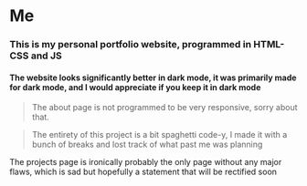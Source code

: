 # Me
### This is my personal portfolio website, programmed in HTML-CSS and JS

#### The website looks significantly better in dark mode, it was primarily made for dark mode, and I would appreciate if you keep it in dark mode

> The about page is not programmed to be very responsive, sorry about that.

> The entirety of this project is a bit spaghetti code-y, I made it with a bunch of breaks and lost track of what past me was planning 

The projects page is ironically probably the only page without any major flaws, which is sad but hopefully a statement that will be rectified soon
